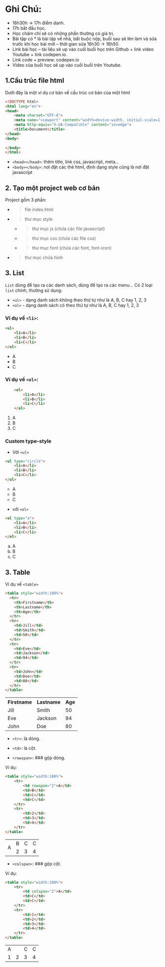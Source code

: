 # Ghi Chú:

-	16h30h -> 17h điểm danh.
-	17h bắt đầu học.
-	Học chăm chỉ sẽ có những phần thưởng có giá trị.
-	Bài tập có * là bài tập về nhà, bắt buộc nộp, buổi sau sẽ lên làm và sửa trước khi học bài mới – thời gian sửa 16h30 -> 16h50.
-	Link bài học – tài liệu sẽ up vào cuối buổi học trên Github + link video Youtube +  link codepen.io.
-	Link code  + preview: codepen.io
-	Video của buổi học sẽ up vào cuối buổi trên Youtube.

## 1.Cấu trúc file html

Dưới đây là một ví dụ cơ bản về cấu trúc cơ bản của một html
```html
<!DOCTYPE html>
<html lang="en">
<head>
    <meta charset="UTF-8">
    <meta name="viewport" content="width=device-width, initial-scale=1.0">
    <meta http-equiv="X-UA-Compatible" content="ie=edge">
    <title>Document</title>
</head>
<body>
    
</body>
</html>
```
- `<head></head>`: thêm title, link css, javascript, meta...
- `<body></body>`: nơi đặt các thẻ html, định dạng style cũng là nơi đặt javascript

## 2. Tạo một project web cơ bản
Project gồm 3 phần:
- > file index.html
- > thư mục style
    - > thư mục js (chứa các file javascript)
    - > thư mục css (chứa các file css)
    - > thư mục font (chứa các font, font-icon)
- > thư mục chứa hình
## 3. List

`List` dùng để tạo ra các danh sách, dùng để tạo ra các menu...
Có 2 loại `list` chính, thường sử dụng:
- `<ul>` - dạng danh sách không theo thứ tự như là A, B, C hay 1, 2, 3
- `<ol>` - dạng danh sách có theo thứ tự như là A, B, C hay 1, 2, 3

### Ví dụ về `<li>`:
```html
<ul>
    <li>A</li>
    <li>B</li>
    <li>C</li>
</ul>
```
<ul>
    <li>A</li>
    <li>B</li>
    <li>C</li>
</ul>

### Ví dụ về `<ol>`:
```html
    <ol>
        <li>A</li>
        <li>B</li>
        <li>C</li>
    </ol>
```
<ol>
    <li>A</li>
    <li>B</li>
    <li>C</li>
</ol>

### Custom type-style
- Với `<ul>`
```html
<ul type="circle">
    <li>A</li>
    <li>B</li>
    <li>C</li>
</ul>
```
<ul type="circle">
    <li>A</li>
    <li>B</li>
    <li>C</li>
</ul>

- với `<ol>`
```html
<ol type="a">
    <li>A</li>
    <li>B</li>
    <li>C</li>
</ol>
```
<ol type="a">
    <li>A</li>
    <li>B</li>
    <li>C</li>
</ol>   
    
## 3. Table
Ví dụ về `<table>`

```html
<table style="width:100%">
  <tr>
    <th>Firstname</th>
    <th>Lastname</th> 
    <th>Age</th>
  </tr>
  <tr>
    <td>Jill</td>
    <td>Smith</td>
    <td>50</td>
  </tr>
  <tr>
    <td>Eve</td>
    <td>Jackson</td>
    <td>94</td>
  </tr>
  <tr>
    <td>John</td>
    <td>Doe</td>
    <td>80</td>
  </tr>
</table>
```
<table style="width:100%">
  <tr>
    <th>Firstname</th>
    <th>Lastname</th> 
    <th>Age</th>
  </tr>
  <tr>
    <td>Jill</td>
    <td>Smith</td>
    <td>50</td>
  </tr>
  <tr>
    <td>Eve</td>
    <td>Jackson</td>
    <td>94</td>
  </tr>
  <tr>
    <td>John</td>
    <td>Doe</td>
    <td>80</td>
  </tr>
</table>

- `<tr>`: là dòng.
- `<td>`: là cột.

- `<rowspan>`: ### gộp dòng.

Ví dụ:
```html
<table style="width:100%">
    <tr>
        <td rowspan="2">A</td>
        <td>B</td>
        <td>C</td>
        <td>C</td>
    </tr>
    <tr>
        <td>2</td>
        <td>3</td>
        <td>4</td>
    </tr>
</table>
```


<table style="width:100%">
    <tr>
        <td rowspan="2">A</td>
        <td>B</td>
        <td>C</td>
        <td>C</td>
    </tr>
    <tr>
        <td>2</td>
        <td>3</td>
        <td>4</td>
    </tr>
</table>


- `<colspan>`: ### gộp cột.

Ví dụ:
```html
<table style="width:100%">
    <tr>
        <td colspan="2">A</td>
        <td>C</td>
        <td>C</td>
    </tr>
    <tr>
        <td>1</td>
        <td>2</td>
        <td>3</td>
        <td>4</td>
    </tr>
</table>
```


<table style="width:100%">
    <tr>
        <td colspan="2">A</td>
        <td>C</td>
        <td>C</td>
    </tr>
    <tr>
        <td>1</td>
        <td>2</td>
        <td>3</td>
        <td>4</td>
    </tr>
</table>
